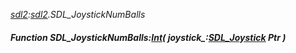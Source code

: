 _[sdl2](../../modules/sdl2/sdl2-module.md):[sdl2](../../modules/sdl2/sdl2-module.md).SDL\_JoystickNumBalls_
##### Function SDL\_JoystickNumBalls:[Int](../../modules/wonkey/wonkey-types-int.md)( joystick_:[SDL_Joystick](../../modules/sdl2/sdl2-sdl_joystick.md) Ptr )
